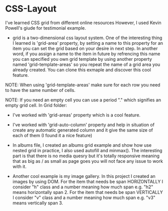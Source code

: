 # CSS-Layout
I've learned CSS grid from different online resources However, I used Kevin Powell's giude for testimonial example.
- grid is a two-dimensional css layout system.
One of the interesting thing I learned is 'grid-area' property, by setting a name to this property for an item you can set the grid based on your desire in next step. In another word, if you assign a name to the item in future by refrencing this name you can specified you own grid template by using another property named 'grid-template-areas' so you repeat the name of a grid area you already created. You can clone this exmaple and discover this cool feature.

NOTE: When using 'grid-template-areas' make sure for each row you need to have the same number of cells.


NOTE: If you need an empty cell you can use a period "." which signifies an empty grid cell.
In Grid folder:
- I've worked with 'grid-areas' property which is a cool feature. 
- I've worked with 'grid-auto-column' property and help in situation of create any automatic generated column and it give the same size of each of them (I found it a nice feature)
- In albums file, I created an albums grid example and show how use nested grid in practice, I also used autofill and minmax(). The interesting part is that there is no media quesry but it's totally responsive meaning that as big as / as small as  page goes you will not face any issue to work with it.

- Another cool example is my image gallery. In this project I created an images by using DOM.
  For the item that needs be span HORIZONTALLY I consider "h" class and a number meaning how much span e.g. "h2" means horizontally span 2.
  For the item that needs be span VERTICALLY I consider "v" class and a number meaning how much span e.g. "v3" means vertically span 3.
